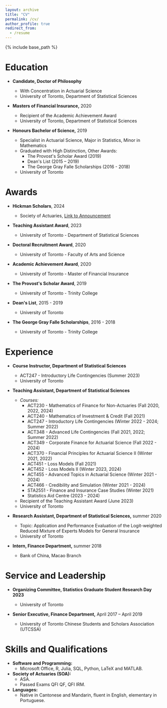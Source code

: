```yaml
---
layout: archive
title: "CV"
permalink: /cv/
author_profile: true
redirect_from:
  - /resume
---
```


{% include base_path %}

Education
======
* **Candidate, Doctor of Philosophy**
  * With Concentration in Actuarial Science
  * University of Toronto, Department of Statistical Sciences
  
* **Masters of Financial Insurance,** 2020
  * Recipient of the Academic Achievement Award
  * University of Toronto, Department of Statistical Sciences
  
* **Honours Bachelor of Science,** 2019
  * Specialist in Actuarial Science, Major in Statistics, Minor in Mathematics
  * Graduated with High Distinction, Other Awards:
    * The Provost's Scholar Award (2019)
    * Dean's List (2015 – 2019)
    * The George Gray Falle Scholarships (2016 - 2018)
  * University of Toronto

# Awards
* **Hickman Scholars**, 2024
  * Society of Actuaries, [Link to Announcement](https://www.soa.org/resources/announcements/press-releases/2024/hickman-scholars/)

* **Teaching Assistant Award**, 2023
  * University of Toronto - Department of Statistical Sciences

* **Doctoral Recruitment Award**, 2020
  * University of Toronto - Faculty of Arts and Science

* **Academic Achievement Award**, 2020
  * University of Toronto - Master of Financial Insurance

* **The Provost's Scholar Award**, 2019
  * University of Toronto - Trinity College

* **Dean's List**, 2015 - 2019
  * University of Toronto
 
* **The George Gray Falle Scholarships**, 2016 - 2018
  * University of Toronto - Trinity College

Experience
======
* **Course Instructor, Department of Statistical Sciences**
  * ACT247 - Introductory Life Contingencies (Summer 2023)
  * University of Toronto

* **Teaching Assistant, Department of Statistical Sciences**
  * *Courses:*
    * ACT230 - Mathematics of Finance for Non-Actuaries (Fall 2020, 2022, 2024)
    * ACT240 - Mathematics of Investment & Credit (Fall 2021)
    * ACT247 - Introductory Life Contingencies (Winter 2022 - 2024; Summer 2022)
    * ACT348 - Advanced Life Contingencies (Fall 2021, 2022; Summer 2022)
    * ACT349 - Corporate Finance for Actuarial Science (Fall 2022 - 2024)
    * ACT370 - Financial Principles for Actuarial Science II (Winter 2021, 2022)
    * ACT451 - Loss Models (Fall 2021)
    * ACT452 - Loss Models II (Winter 2023, 2024)
    * ACT455 - Advanced Topics in Actuarial Science (Winter 2021 - 2024)
    * ACT466 - Credibility and Simulation (Winter 2021 - 2024)
    * STA2551 - Finance and Insurance Case Studies (Winter 2021)
    * Statistics Aid Centre (2023 - 2024)
  * Recipient of the Teaching Assistant Award (June 2023)
  * University of Toronto

* **Research Assistant, Department of Statistical Sciences,** summer 2020
  * Topic: Application and Performance Evaluation of the Logit-weighted Reduced Mixture of Experts Models for General Insurance
  * University of Toronto

* **Intern, Finance Department,** summer 2018
  * Bank of China, Macao Branch

Service and Leadership
======
* **Organizing Committee, Statistics Graduate Student Research Day 2023** 
  * University of Toronto

* **Senior Executive, Finance Department,** April 2017 – April 2019
  * University of Toronto Chinese Students and Scholars Association (UTCSSA)
  
Skills and Qualifications
======
* **Software and Programming:**
  * Microsoft Office, R, Julia, SQL, Python, LaTeX and MATLAB.
* **Society of Actuaries (SOA):**
  * ASA.
  * Passed Exams QFI QF, QFI IRM.
* **Languages:**
  * Native in Cantonese and Mandarin, fluent in English, elementary in Portuguese.
